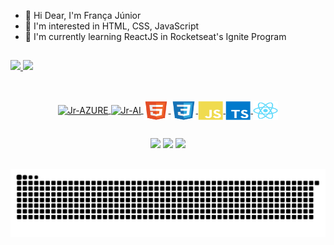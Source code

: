 - 👋 Hi Dear, I'm França Júnior
- 👀 I'm interested in HTML, CSS, JavaScript
- 🌱 I'm currently learning ReactJS in Rocketseat's Ignite Program

##


<div>
  <a href="https://github.com/francajr">
  <img height="130em" src="https://github-readme-stats.vercel.app/api?username=francajr&show_icons=true&theme=dracula&include_all_commits=true&count_private=true"/>
  <img height="130em" src="https://github-readme-stats.vercel.app/api/top-langs/?username=francajr&layout=compact&langs_count=7&theme=dracula"/>
</div>
  
  ##
  
  
<div style="display: inline_block" align="center"><br>
  <img align="center" alt="Jr-AZURE" height="40" width="50" src="https://cdn.jsdelivr.net/gh/devicons/devicon@latest/icons/azure/azure-original-wordmark.svg"/>
  <img align="center" alt="Jr-AI" height="40" width="40" src="https://img.icons8.com/color/48/artificial-intelligence.png" alt="artificial-intelligence"/>
  <img align="center" alt="Jr-HTML" height="30" width="40" src="https://raw.githubusercontent.com/devicons/devicon/master/icons/html5/html5-original.svg">
  <img align="center" alt="Jr-CSS" height="30" width="40" src="https://raw.githubusercontent.com/devicons/devicon/master/icons/css3/css3-original.svg">
  <img align="center" alt="Jr-Js" height="30" width="40" src="https://raw.githubusercontent.com/devicons/devicon/master/icons/javascript/javascript-plain.svg">
  <img align="center" alt="Jr-Ts" height="30" width="40" src="https://raw.githubusercontent.com/devicons/devicon/master/icons/typescript/typescript-plain.svg">
  <img align="center" alt="Jr-React" height="30" width="40" src="https://raw.githubusercontent.com/devicons/devicon/master/icons/react/react-original.svg">
</div>
  
  ##
 
<div align="center">
  <a href = "mailto:francajunior@gmail.com"><img src="https://img.shields.io/badge/-Gmail-%23333?style=for-the-badge&logo=gmail&logoColor=white" target="_blank"></a>
  <a href="https://www.linkedin.com/in/j%C3%BAnior-fran%C3%A7a-a8a000221/" target="_blank"><img src="https://img.shields.io/badge/-LinkedIn-%230077B5?style=for-the-badge&logo=linkedin&logoColor=white" target="_blank"></a> 
  <a href="https://instagram.com/junior_fafjr" target="_blank"><img src="https://img.shields.io/badge/-Instagram-%23E4405F?style=for-the-badge&logo=instagram&logoColor=white" target="_blank"></a>
  
  ##
 
  ![Snake animation](https://github.com/francajr/francajr/blob/output/github-contribution-grid-snake.svg)
 
</div>

